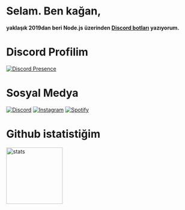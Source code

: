 # Selam. Ben kağan,
**yaklaşık 2019dan beri Node.js üzerinden [Discord botları](https://discord.com/developers/applications) yazıyorum.**


# Discord Profilim
[![Discord Presence](https://lanyard.cnrad.dev/api/946496520562311168)](https://discord.com/users/946496520562311168&animated=false&hideTimestamp=true)

# Sosyal Medya
[![Discord](https://img.shields.io/badge/Hartey0001%20-323330.svg?&style=for-the-badge&logo=discord&logoColor=white)](https://discordapp.com/users/946496520562311168) [![Instagram](https://img.shields.io/badge/Hartey%20-323330.svg?&style=for-the-badge&logo=instagram&logoColor=FA3A88)](https://instagram.com/kwqn92) [![Spotify](https://img.shields.io/badge/Hartey%20-323330.svg?&style=for-the-badge&logo=spotify&logoColor=52BA21)](https://open.spotify.com/user/31vfo7h3cggnjj4t3pvdefvv5bqm?si=f72f45491bd44794)

# Github istatistiğim
<a href="https://github.com/Kwqn92"><img src="https://github-readme-stats.vercel.app/api?username=mKagaNK&show_icons=true&theme=react" width="%100" height="150px" alt="stats"/></a>

